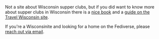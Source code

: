 Not a site about Wisconsin supper clubs, but if you did want to know more about supper clubs in Wisconsin there is a [nice book](https://www.goodreads.com/book/show/16000410) and a [guide on the Travel Wisconsin site](https://www.travelwisconsin.com/dining/supper-clubs).

If you're a Wisconsinite and looking for a home on the Fediverse, please [reach out via email](mailto:matt.gauger@gmail.com).
